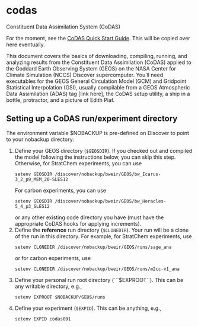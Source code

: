 # codas
Constituent Data Assimilation System (CoDAS)

For the moment, see the [CoDAS Quick Start Guide](https://docs.google.com/document/d/1sJCxe_Z5JTAU28Yfen4U7j75EIMQnNhmLModc4ZN1ek/edit?usp=sharing). This will be copied over here eventually.

This document covers the basics of downloading, compiling, running, and analyzing results from the Constituent Data Assimilation (CoDAS) applied to the Goddard Earth Observing System (GEOS) on the NASA Center for Climate Simulation (NCCS) Discover supercomputer. You’ll need executables for the GEOS General Circulation Model (GCM) and Gridpoint Statistical Interpolation (GSI), usually compilable from a GEOS Atmospheric Data Assimilation (ADAS) tag [link here], the CoDAS setup utility, a ship in a bottle, protractor, and a picture of Edith Piaf.

## Setting up a CoDAS run/experiment directory
The environment variable $NOBACKUP is pre-defined on Discover to point to your nobackup directory.

1. Define your GEOS directory (```$GEOSDIR```). If you checked out and compiled the model following the instructions below, you can skip this step. Otherwise, for StratChem experiments, you can use
    ```
    setenv GEOSDIR /discover/nobackup/bweir/GEOS/bw_Icarus-3_2_p9_MEM_20-SLES12
    ```
    For carbon experiments, you can use
    ```
    setenv GEOSDIR /discover/nobackup/bweir/GEOS/bw_Heracles-5_4_p3_SLES12
    ```
    or any other existing code directory you have (must have the appropriate CoDAS hooks for applying increments).
2. Define the **reference** run directory (```$CLONEDIR```). Your run will be a clone of the run in this directory. For example, for StratChem experiments, use
    ```
    setenv CLONEDIR /discover/nobackup/bweir/GEOS/runs/sage_ana
    ```
    or for carbon experiments, use
    ```
    setenv CLONEDIR /discover/nobackup/bweir/GEOS/runs/m2cc-v1_ana
    ```
3. Define your personal run root directory (```$EXPROOT``). This can be any writable directory, e.g.,
    ```
    setenv EXPROOT $NOBACKUP/GEOS/runs
    ```
4. Define your experiment (```$EXPID```). This can be anything, e.g.,
    ```
    setenv EXPID codas001
    ```

